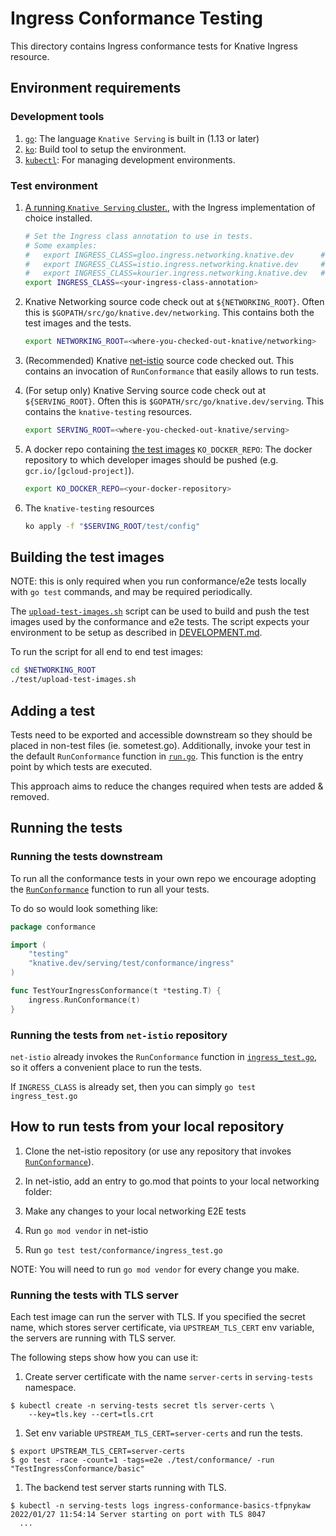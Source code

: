 # Ingress Conformance Testing

This directory contains Ingress conformance tests for Knative Ingress resource.

## Environment requirements

### Development tools

1. [`go`](https://golang.org/doc/install): The language `Knative Serving` is
   built in (1.13 or later)
1. [`ko`](https://github.com/google/ko): Build tool to setup the environment.
1. [`kubectl`](https://kubernetes.io/docs/tasks/tools/install-kubectl/): For
   managing development environments.

### Test environment

1. [A running `Knative Serving` cluster.](https://github.com/knative/serving/blob/main/DEVELOPMENT.md#prerequisites),
   with the Ingress implementation of choice installed.
   ```bash
   # Set the Ingress class annotation to use in tests.
   # Some examples:
   #   export INGRESS_CLASS=gloo.ingress.networking.knative.dev      # Gloo Ingress
   #   export INGRESS_CLASS=istio.ingress.networking.knative.dev     # Istio Ingress
   #   export INGRESS_CLASS=kourier.ingress.networking.knative.dev   # Kourier Ingress
   export INGRESS_CLASS=<your-ingress-class-annotation>
   ```
1. Knative Networking source code check out at `${NETWORKING_ROOT}`. Often this
   is `$GOPATH/src/go/knative.dev/networking`. This contains both the test
   images and the tests.
   ```bash
   export NETWORKING_ROOT=<where-you-checked-out-knative/networking>
   ```
1. (Recommended) Knative
   [net-istio](https://github.com/knative-sandbox/net-istio) source code checked
   out. This contains an invocation of `RunConformance` that easily allows to
   run tests.
1. (For setup only) Knative Serving source code check out at `${SERVING_ROOT}`.
   Often this is `$GOPATH/src/go/knative.dev/serving`. This contains the
   `knative-testing` resources.
   ```bash
   export SERVING_ROOT=<where-you-checked-out-knative/serving>
   ```
1. A docker repo containing [the test images](#test-images) `KO_DOCKER_REPO`:
   The docker repository to which developer images should be pushed (e.g.
   `gcr.io/[gcloud-project]`).

   ```bash
   export KO_DOCKER_REPO=<your-docker-repository>
   ```

1. The `knative-testing` resources

   ```bash
   ko apply -f "$SERVING_ROOT/test/config"
   ```

## Building the test images

NOTE: this is only required when you run conformance/e2e tests locally with
`go test` commands, and may be required periodically.

The [`upload-test-images.sh`](../../upload-test-images.sh) script can be used to
build and push the test images used by the conformance and e2e tests. The script
expects your environment to be setup as described in
[DEVELOPMENT.md](https://github.com/knative/serving/blob/main/DEVELOPMENT.md#install-requirements).

To run the script for all end to end test images:

```bash
cd $NETWORKING_ROOT
./test/upload-test-images.sh
```

## Adding a test

Tests need to be exported and accessible downstream so they should be placed in
non-test files (ie. sometest.go). Additionally, invoke your test in the default
`RunConformance` function in [`run.go`](./run.go). This function is the entry
point by which tests are executed.

This approach aims to reduce the changes required when tests are added &
removed.

## Running the tests

### Running the tests downstream

To run all the conformance tests in your own repo we encourage adopting the
[`RunConformance`](./run.go) function to run all your tests.

To do so would look something like:

```go
package conformance

import (
	"testing"
	"knative.dev/serving/test/conformance/ingress"
)

func TestYourIngressConformance(t *testing.T) {
	ingress.RunConformance(t)
}
```

### Running the tests from `net-istio` repository

`net-istio` already invokes the `RunConformance` function in
[`ingress_test.go`](https://github.com/knative-sandbox/net-istio/blob/main/test/conformance/ingress_test.go),
so it offers a convenient place to run the tests.

If `INGRESS_CLASS` is already set, then you can simply `go test ingress_test.go`

## How to run tests from your local repository

1. Clone the net-istio repository (or use any repository that invokes
   [`RunConformance`](./run.go)).
1. In net-istio, add an entry to go.mod that points to your local networking
   folder:

1. Make any changes to your local networking E2E tests
1. Run `go mod vendor` in net-istio
1. Run `go test test/conformance/ingress_test.go`

NOTE: You will need to run `go mod vendor` for every change you make.

### Running the tests with TLS server

Each test image can run the server with TLS. If you specified the secret name, which stores server certificate, via `UPSTREAM_TLS_CERT`
env variable, the servers are running with TLS server.

The following steps show how you can use it:

1. Create server certificate with the name `server-certs` in `serving-tests` namespace.

  ```shell
  $ kubectl create -n serving-tests secret tls server-certs \
      --key=tls.key --cert=tls.crt
  ```

1. Set env variable `UPSTREAM_TLS_CERT=server-certs` and run the tests.

  ```shell
  $ export UPSTREAM_TLS_CERT=server-certs
  $ go test -race -count=1 -tags=e2e ./test/conformance/ -run "TestIngressConformance/basic"
  ```

1. The backend test server starts running with TLS.

  ```shell
  $ kubectl -n serving-tests logs ingress-conformance-basics-tfpnykaw
  2022/01/27 11:54:14 Server starting on port with TLS 8047
    ...
  ```
